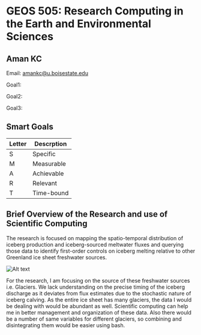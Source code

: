 # GEOS 505: Research Computing in the Earth and Environmental Sciences

## Aman KC 

Email: [amankc@u.boisestate.edu](mailto:amankc@u.boisestate.edu)

Goal1:

Goal2:

Goal3:
 
 ## Smart Goals
 | Letter | Descrption |
 |--------|------------|
 | S       | Specific |
 | M | Measurable |
 | A | Achievable |
 | R | Relevant |
 | T | Time-bound |
 
## Brief Overview of the Research and use of Scientific Computing

The research is focused on mapping the spatio-temporal distribution of iceberg production and iceberg-sourced meltwater fluxes and querying those data to identify first-order controls on iceberg melting relative to other Greenland ice sheet freshwater sources.

![Alt text](amankc/GEOS505-Fall2022/Principle.png)

For the research, I am focusing on the source of these freshwater sources i.e. Glaciers. We lack understanding on the precise timing of the iceberg discharge as it deviates from flux estimates due to the stochastic nature of iceberg calving.
As the entire ice sheet has many glaciers, the data I would be dealing with would be abundant as well. Scientific computing can help me in better management and organization of these data. Also there would be a number of same variables for different glaciers, so combining and disintegrating them would be easier using bash.
